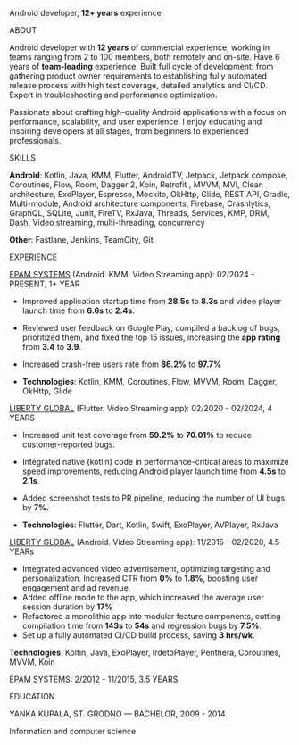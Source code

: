 
Android developer, **12+ years** experience

ABOUT

Android developer with **12 years** of commercial experience, working in teams ranging from 2 to 100 members, both remotely and on-site. Have 6 years of **team-leading** experience. Built full cycle of development: from gathering product owner requirements to establishing fully automated release process with high test coverage, detailed analytics and CI/CD. Expert in troubleshooting and performance optimization.

Passionate about crafting high-quality Android applications with a focus on performance, scalability, and user experience. I enjoy educating and inspiring developers at all stages, from beginners to experienced professionals.

SKILLS

**Android**: Kotlin, Java, KMM, Flutter, AndroidTV, Jetpack, Jetpack compose, Coroutines, Flow, Room, Dagger 2, Koin, Retrofit , MVVM, MVI, Clean architecture, ExoPlayer, Espresso, Mockito,  OkHttp, Glide, REST API, Gradle, Multi-module, Android architecture components, Firebase, Crashlytics, GraphQL, SQLite, Junit, FireTV, RxJava, Threads, Services, KMP, DRM, Dash, Video streaming, multi-threading, concurrency

**Other**: Fastlane, Jenkins, TeamCity, Git

EXPERIENCE

[EPAM SYSTEMS](https://epam.com/) (Android. KMM. Video Streaming app): 02/2024 - PRESENT, 1+ YEAR

- Improved application startup time from **28.5s** to **8.3s** and video player launch time from **6.6s** to **2.4s**.

- Reviewed user feedback on Google Play, compiled a backlog of bugs, prioritized them, and fixed the top 15 issues, increasing the **app rating** from **3.4** to **3.9**.
- Increased crash-free users rate from **86.2%** to **97.7%**

- **Technologies**: Kotlin, KMM, Coroutines, Flow, MVVM, Room, Dagger, OkHttp, Glide

<a name="_hlt191331831"></a><a name="_hlt191331835"></a>[LIBERTY GLOBAL](https://play.google.com/store/apps/details?id=com.lgi.ziggotv) (Flutter. Video Streaming app): 02/2020 - 02/2024, 4 YEARS

- Increased unit test coverage from **59.2%** to **70.01%** to reduce customer-reported bugs.


- Integrated native (kotlin) code in performance-critical areas to maximize speed improvements, reducing Android player launch time from **4.5s** to **2.1s**.

- Added screenshot tests to PR pipeline, reducing the number of UI bugs by **7%**.
- **Technologies**: Flutter, Dart, Kotlin, Swift, ExoPlayer, AVPlayer, RxJava 

[LIBERTY GLOBAL](https://play.google.com/store/apps/details?id=com.lgi.ziggotv) (Android. Video Streaming app): 11/2015 - 02/2020, 4.5 YEARs

- Integrated advanced video advertisement, optimizing targeting and personalization. Increased CTR from **0%** to **1.8%**, boosting user engagement and ad revenue.
- Added offline mode to the app, which increased the average user session duration by **17%**
- Refactored a monolithic app into modular feature components, cutting compilation time from **143s** to **54s** and regression bugs by **7.5%**.
- Set up a fully automated CI/CD build process, saving **3 hrs/wk**.


**Technologies**: Koltin, Java, ExoPlayer, IrdetoPlayer, Penthera, Coroutines, MVVM, Koin





[EPAM SYSTEMS](https://www.epam.com/): 2/2012 - 11/2015, 3.5 YEARS


<a name="page2"></a>EDUCATION

YANKA KUPALA, ST. GRODNO — BACHELOR, 2009 - 2014

Information and computer science

